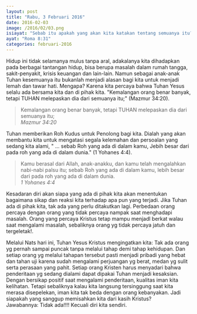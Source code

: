 ```yaml
---
layout: post
title: "Rabu, 3 Februari 2016"
date: 2016-02-03
image: /2016/02/03.png
isiayat: "Sebab itu apakah yang akan kita katakan tentang semuanya itu? Jika Allah di pihak kita, siapakah yang akan melawan kita?"
ayat: "Roma 8:31"
categories: februari-2016
---
```


Hidup ini tidak selamanya mulus tanpa aral, adakalanya kita dihadapkan pada berbagai tantangan hidup, bisa berupa masalah dalam rumah tangga, sakit-penyakit, krisis keuangan dan lain-lain. Namun sebagai anak-anak Tuhan kesemuanya itu bukanlah menjadi alasan bagi kita untuk menjadi lemah dan tawar hati. Mengapa? Karena kita percaya bahwa Tuhan Yesus selalu ada bersama kita dan di pihak kita. "Kemalangan orang benar banyak, tetapi TUHAN melepaskan dia dari semuanya itu;" (Mazmur 34:20).

<blockquote>Kemalangan orang benar banyak, tetapi TUHAN melepaskan dia dari semuanya itu;
<br /><cite>Mazmur 34:20</cite></blockquote>

Tuhan memberikan Roh Kudus untuk Penolong bagi kita. Dialah yang akan membantu kita untuk mengatasi segala kelemahan dan persoalan yang sedang kita alami, " ... sebab Roh yang ada di dalam kamu, Jebih besar dari pada roh yang ada di dalam dunia." (1 Yohanes 4:4).

<blockquote>Kamu berasal dari Allah, anak-anakku, dan kamu telah mengalahkan nabi-nabi palsu itu; sebab Roh yang ada di dalam kamu, lebih besar dari pada roh yang ada di dalam dunia.
<br /><cite>1 Yohanes 4:4</cite></blockquote>

Kesadaran diri akan siapa yang ada di pihak kita akan menentukan bagaimana sikap dan reaksi kita terhadap apa pun yang terjadi. Jika Tuhan ada di pihak kita, tak ada yang perlu ditakutkan lagi. Perbedaan orang percaya dengan orang yang tidak percaya nampak saat menghadapi masalah. Orang yang percaya Kristus tetap mampu menjadl berkat walau saat mengalami masalah, sebaliknya orang yg tidak percaya jatuh dan tergeletak!.

Melalui Nats hari ini, Tuhan Yesus Kristus mengingatkan kita: Tak ada orang yg pernah sampai puncak tanpa melalui tahap demi tahap kehidupan. Dan setiap orang yg melalui tahapan tersebut pasti menjadi pribadi yang hebat dan tahan uji karena sudah mengalami perjuangan yg berat, medan yg sulit serta perasaan yang pahit. Setiap orang Kristen harus menyadari bahwa penderitaan yg sedang dialami dapat dipakai Tuhan menjadi kesaksian. Dengan bersikap positif saat mengalami penderitaan, kualitas iman kita kelihatan. Tetapi sebaliknya kalau kita langsung tersinggung saat kita merasa disepelekan, iman kita tak beda dengan orang kebanyakan. Jadi siapakah yang sanggup memisahkan kita dari kasih Kristus?<br />
Jawabannya: Tidak ada!!!! Kecuali diri kita sendiri.